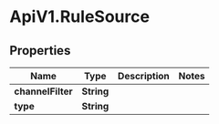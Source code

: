 # ApiV1.RuleSource

## Properties

Name | Type | Description | Notes
------------ | ------------- | ------------- | -------------
**channelFilter** | **String** |  | 
**type** | **String** |  | 


